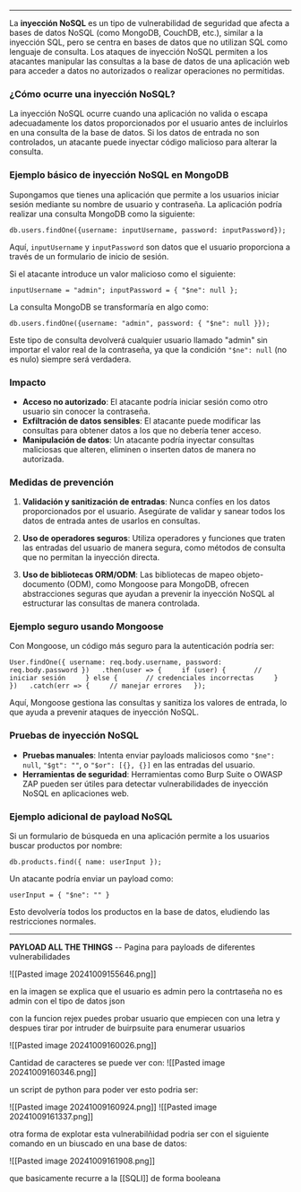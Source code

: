 
------------

La **inyección NoSQL** es un tipo de vulnerabilidad de seguridad que afecta a bases de datos NoSQL (como MongoDB, CouchDB, etc.), similar a la inyección SQL, pero se centra en bases de datos que no utilizan SQL como lenguaje de consulta. Los ataques de inyección NoSQL permiten a los atacantes manipular las consultas a la base de datos de una aplicación web para acceder a datos no autorizados o realizar operaciones no permitidas.

### ¿Cómo ocurre una inyección NoSQL?

La inyección NoSQL ocurre cuando una aplicación no valida o escapa adecuadamente los datos proporcionados por el usuario antes de incluirlos en una consulta de la base de datos. Si los datos de entrada no son controlados, un atacante puede inyectar código malicioso para alterar la consulta.

### Ejemplo básico de inyección NoSQL en MongoDB

Supongamos que tienes una aplicación que permite a los usuarios iniciar sesión mediante su nombre de usuario y contraseña. La aplicación podría realizar una consulta MongoDB como la siguiente:


`db.users.findOne({username: inputUsername, password: inputPassword});`

Aquí, `inputUsername` y `inputPassword` son datos que el usuario proporciona a través de un formulario de inicio de sesión.

Si el atacante introduce un valor malicioso como el siguiente:


`inputUsername = "admin"; inputPassword = { "$ne": null };`

La consulta MongoDB se transformaría en algo como:


`db.users.findOne({username: "admin", password: { "$ne": null }});`

Este tipo de consulta devolverá cualquier usuario llamado "admin" sin importar el valor real de la contraseña, ya que la condición `"$ne": null` (no es nulo) siempre será verdadera.

### Impacto

- **Acceso no autorizado**: El atacante podría iniciar sesión como otro usuario sin conocer la contraseña.
- **Exfiltración de datos sensibles**: El atacante puede modificar las consultas para obtener datos a los que no debería tener acceso.
- **Manipulación de datos**: Un atacante podría inyectar consultas maliciosas que alteren, eliminen o inserten datos de manera no autorizada.

### Medidas de prevención

1. **Validación y sanitización de entradas**: Nunca confíes en los datos proporcionados por el usuario. Asegúrate de validar y sanear todos los datos de entrada antes de usarlos en consultas.
    
2. **Uso de operadores seguros**: Utiliza operadores y funciones que traten las entradas del usuario de manera segura, como métodos de consulta que no permitan la inyección directa.
    
3. **Uso de bibliotecas ORM/ODM**: Las bibliotecas de mapeo objeto-documento (ODM), como Mongoose para MongoDB, ofrecen abstracciones seguras que ayudan a prevenir la inyección NoSQL al estructurar las consultas de manera controlada.
    

### Ejemplo seguro usando Mongoose

Con Mongoose, un código más seguro para la autenticación podría ser:


`User.findOne({ username: req.body.username, password: req.body.password })   .then(user => {     if (user) {       // iniciar sesión     } else {       // credenciales incorrectas     }   })   .catch(err => {     // manejar errores   });`

Aquí, Mongoose gestiona las consultas y sanitiza los valores de entrada, lo que ayuda a prevenir ataques de inyección NoSQL.

### Pruebas de inyección NoSQL

- **Pruebas manuales**: Intenta enviar payloads maliciosos como `"$ne": null`, `"$gt": ""`, o `"$or": [{}, {}]` en las entradas del usuario.
- **Herramientas de seguridad**: Herramientas como Burp Suite o OWASP ZAP pueden ser útiles para detectar vulnerabilidades de inyección NoSQL en aplicaciones web.

### Ejemplo adicional de payload NoSQL

Si un formulario de búsqueda en una aplicación permite a los usuarios buscar productos por nombre:


`db.products.find({ name: userInput });`

Un atacante podría enviar un payload como:


`userInput = { "$ne": "" }`

Esto devolvería todos los productos en la base de datos, eludiendo las restricciones normales.


-----------

**PAYLOAD ALL THE THINGS** -- Pagina para payloads de diferentes vulnerabilidades

![[Pasted image 20241009155646.png]]

en la imagen se explica que el usuario es admin pero la contrtaseña no es admin con el tipo de datos json 

con la funcion  rejex puedes probar usuario que empiecen con una letra y despues tirar por intruder de buirpsuite para enumerar usuarios 

![[Pasted image 20241009160026.png]]

Cantidad de caracteres se puede ver con:
![[Pasted image 20241009160346.png]]

un script de python para poder ver esto podria ser:

![[Pasted image 20241009160924.png]]
![[Pasted image 20241009161337.png]]

otra forma de explotar esta vulnerabilñidad podria ser con el siguiente comando en un biuscado en una base de datos:

![[Pasted image 20241009161908.png]]

que basicamente recurre a la [[SQLI]] de forma booleana 